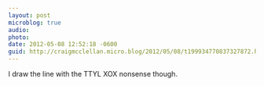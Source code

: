 ```yaml
---
layout: post
microblog: true
audio: 
photo: 
date: 2012-05-08 12:52:18 -0600
guid: http://craigmcclellan.micro.blog/2012/05/08/t199934770837327872.html
---
```

I draw the line with the TTYL XOX nonsense though.
